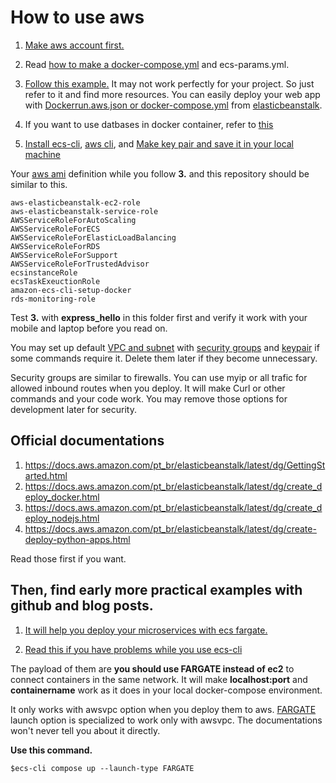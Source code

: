 # How to use aws

1. [Make aws account first.](https://aws.amazon.com/) 

2. Read [how to make a docker-compose.yml](https://docs.docker.com/compose/compose-file/#command) and ecs-params.yml.

3. [Follow this example.](https://docker-curriculum.com/#docker-on-aws) It may not work perfectly for your project. So just refer to it and find more resources. You can easily deploy your web app with [Dockerrun.aws.json or docker-compose.yml](https://docs.aws.amazon.com/pt_br/elasticbeanstalk/latest/dg/create_deploy_docker_v2config.html#create_deploy_docker_v2config_dockerrun) from [elasticbeanstalk](https://aws.amazon.com/pt/elasticbeanstalk/). 

4. If you want to use datbases in docker container, refer to [this](https://www.saltycrane.com/blog/2019/01/how-run-postgresql-docker-mac-local-development)

5. [Install ecs-cli](https://docs.aws.amazon.com/AmazonECS/latest/developerguide/ECS_CLI_installation.html), [aws cli](https://docs.aws.amazon.com/pt_br/cli/latest/userguide/install-linux-al2017.html), and [Make key pair and save it in your local machine](https://console.aws.amazon.com/ec2/home?region=us-east-1#KeyPairs:sort=keyName)

Your [aws ami](https://console.aws.amazon.com/iam/home) definition while you follow **3.** and this repository should be similar to this.

```console
aws-elasticbeanstalk-ec2-role
aws-elasticbeanstalk-service-role
AWSServiceRoleForAutoScaling
AWSServiceRoleForECS
AWSServiceRoleForElasticLoadBalancing
AWSServiceRoleForRDS
AWSServiceRoleForSupport
AWSServiceRoleForTrustedAdvisor
ecsinstanceRole
ecsTaskExeuctionRole
amazon-ecs-cli-setup-docker
rds-monitoring-role
```

Test **3.** with **express_hello** in this folder first and verify it work with your mobile and laptop before you read on. 

You may set up default [VPC and subnet](https://docs.aws.amazon.com/vpc/latest/userguide/what-is-amazon-vpc.html) with [security groups](https://docs.aws.amazon.com/pt_br/vpc/latest/userguide/VPC_SecurityGroups.html) and [keypair](https://console.aws.amazon.com/ec2/home#KeyPairs) if some commands require it. Delete them later if they become unnecessary.

Security groups are similar to firewalls. You can use myip or all trafic for allowed inbound routes when you deploy. It will make Curl or other commands and your code work. You may remove those options for development later for security. 

## Official documentations 

1. https://docs.aws.amazon.com/pt_br/elasticbeanstalk/latest/dg/GettingStarted.html
2. https://docs.aws.amazon.com/pt_br/elasticbeanstalk/latest/dg/create_deploy_docker.html
3. https://docs.aws.amazon.com/pt_br/elasticbeanstalk/latest/dg/create_deploy_nodejs.html
4. https://docs.aws.amazon.com/pt_br/elasticbeanstalk/latest/dg/create-deploy-python-apps.html

Read those first if you want.

## Then, find early more practical examples with github and blog posts.

1. [It will help you deploy your microservices with ecs fargate.](https://github.com/burningion/ecs-fargate-deployment-tutorial/blob/master/ecs-params.yml)

2. [Read this if you have problems while you use ecs-cli](https://github.com/aws/amazon-ecs-cli/issues/627)

The payload of them are **you should use FARGATE instead of ec2** to connect containers in the same network. It will make **localhost:port** and **containername** work as it does in your local docker-compose environment.

It only works with awsvpc option when you deploy them to aws. [FARGATE](https://medium.com/@matheus510.fonseca/aws-ecs-fargate-what-it-is-should-i-use-80d678e00ab9) launch option is specialized to work only with awsvpc. The documentations won't never tell you about it directly.

**Use this command.**

```console
$ecs-cli compose up --launch-type FARGATE
```


